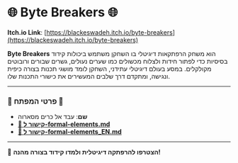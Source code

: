# 🌐 Byte Breakers 🌐

**Itch.io Link**: [https://blackeswadeh.itch.io/byte-breakers](https://blackeswadeh.itch.io/byte-breakers)

**Byte Breakers** הוא משחק הרפתקאות דיגיטלי בו השחקן משתמש ביכולות קידוד בסיסיות כדי לפתור חידות ולצלוח מכשולים כמו שערים נעולים, גשרים שבורים ורובוטים מקולקלים. במסע בעולם דיגיטלי עתידני, השחקן לומד מושגי תכנות בצורה כיפית ונגישה, ומתקדם דרך שלבים המעשירים את כישורי התכנות שלו.

---

### 🔹 פרטי המפתח 🔹
- **שם**: עבד אל כרים מסארוה
- [**📄 קישור ל-formal-elements.md**](https://github.com/MassarwaGames/byte_breakers/blob/main/formal-elements.md)
- [**📄 קישור ל-formal-elements_EN.md**](https://github.com/MassarwaGames/byte_breakers/blob/main/formal-elements_EN.md)

---

👾 **הצטרפו להרפתקה דיגיטלית ולמדו קידוד בצורה מהנה!**

